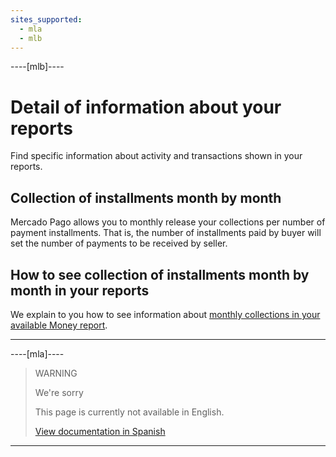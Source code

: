 ```yaml
---
sites_supported:
  - mla
  - mlb
---
```


----[mlb]---- 

# Detail of information about your reports

Find specific information about activity and transactions shown in your reports.

## Collection of installments month by month

Mercado Pago allows you to monthly release your collections per number of payment installments. That is, the number of installments paid by buyer will set the number of payments to be received by seller.

## How to see collection of installments month by month in your reports

We explain to you how to see information about [monthly collections in your available Money report](https://www.mercadopago.com.br/developers/en/guides/reports/extra/pnf-bank).

------------

----[mla]---- 

> WARNING
>
> We're sorry
>
> This page is currently not available in English.
>
>[View documentation in Spanish](https://www.mercadopago.com.ar/developers/es/guides/reports/extra/reports-information-details/)

------------
